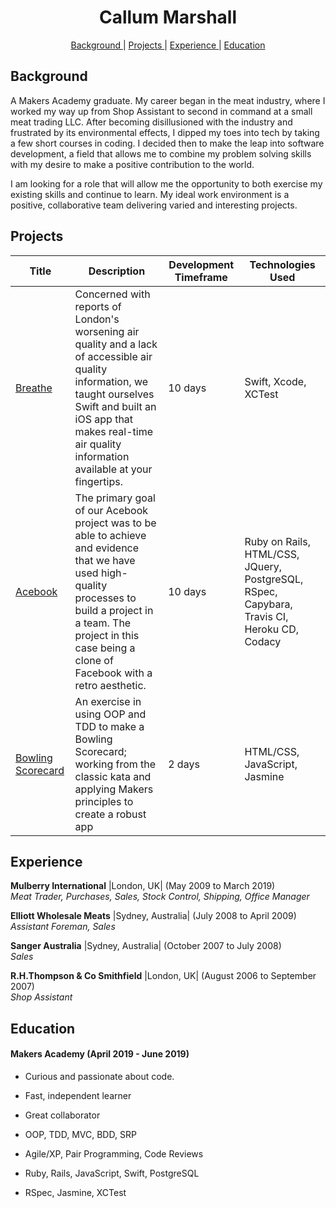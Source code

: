 <h1 align="center">Callum Marshall</h1>

<div align="center">

[Background ](#background) |
[Projects ](#projects) |
[Experience ](#experience) |
[Education ](#education)

</div>

## Background
  
A Makers Academy graduate. My career began in the meat industry, where I worked my way up from Shop Assistant to second in command at a small meat trading LLC. After becoming disillusioned with the industry and frustrated by its environmental effects, I dipped my toes into tech by taking a few short courses in coding. I decided then to make the leap into software development, a field that allows me to combine my problem solving skills with my desire to make a positive contribution to the world.

I am looking for a role that will allow me the opportunity to both exercise my existing skills and continue to learn. My ideal work environment is a positive, collaborative team delivering varied and interesting projects.  

## Projects

| Title | Description | Development Timeframe | Technologies Used |
|--|--|--|--|
| [Breathe](https://github.com/callum-marshall/Breathe) | Concerned with reports of London's worsening air quality and a lack of accessible air quality information, we taught ourselves Swift and built an iOS app that makes real-time air quality information available at your fingertips. | 10 days | Swift, Xcode, XCTest |
| [Acebook](https://github.com/callum-marshall/acebook-FiveGuys) | The primary goal of our Acebook project was to be able to achieve and evidence that we have used high-quality processes to build a project in a team. The project in this case being a clone of Facebook with a retro aesthetic. | 10 days | Ruby on Rails, HTML/CSS, JQuery, PostgreSQL, RSpec, Capybara, Travis CI, Heroku CD, Codacy |
| [Bowling Scorecard](https://github.com/callum-marshall/bowling-challenge) | An exercise in using OOP and TDD to make a Bowling Scorecard; working from the classic kata and applying Makers principles to create a robust app | 2 days |HTML/CSS, JavaScript, Jasmine |

## Experience

**Mulberry International** |London, UK| (May 2009 to March 2019)    
*Meat Trader, Purchases, Sales, Stock Control, Shipping, Office Manager*
  
**Elliott Wholesale Meats** |Sydney, Australia| (July 2008 to April 2009)   
*Assistant Foreman, Sales*  
  
**Sanger Australia** |Sydney, Australia| (October 2007 to July 2008)   
*Sales*  
  
**R.H.Thompson & Co Smithfield** |London, UK| (August 2006 to September 2007)   
*Shop Assistant*  
  

## Education

#### Makers Academy (April 2019 - June 2019)

- Curious and passionate about code.
- Fast, independent learner 
- Great collaborator 

- OOP, TDD, MVC, BDD, SRP
- Agile/XP, Pair Programming, Code Reviews
- Ruby, Rails, JavaScript, Swift, PostgreSQL
- RSpec, Jasmine, XCTest
